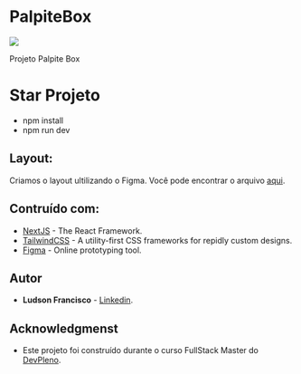 # PalpiteBox
![](https://komarev.com/ghpvc/?username=ludsonfrancisco&color=blue)


Projeto Palpite Box 

# Star Projeto

* npm install 
* npm run dev

## Layout:

Criamos o layout ultilizando o Figma. Você pode encontrar o arquivo [aqui](https://www.figma.com/file/HxvAYhS6l7UDI49u8uLdaC/palpite-box?node-id=0%3A1).

## Contruído com:

* [NextJS](https://nextjs.org/) - The React Framework.
* [TailwindCSS](https://tailwindcss.com/) - A utility-first CSS frameworks for repidly custom designs.
* [Figma](https://figma.com/) - Online prototyping tool.


## Autor 
* **Ludson Francisco** - [Linkedin](https://www.linkedin.com/in/ludsonfrancisco/).

## Acknowledgmenst

* Este projeto foi construído durante o curso FullStack Master do [DevPleno](https://devpleno.com).
